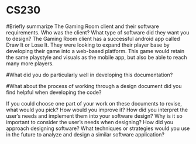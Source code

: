 # CS230

#Briefly summarize The Gaming Room client and their software requirements. Who was the client? What type of software did they want you to design?
The Gaming Room client has a successful android app called Draw It or Lose It. They were looking to expand their player base by developing their game into a web-based platform. This game would retain the same playstyle and visuals as the mobile app, but also be able to reach many more players.

#What did you do particularly well in developing this documentation?


#What about the process of working through a design document did you find helpful when developing the code?


If you could choose one part of your work on these documents to revise, what would you pick? How would you improve it?
How did you interpret the user’s needs and implement them into your software design? Why is it so important to consider the user’s needs when designing?
How did you approach designing software? What techniques or strategies would you use in the future to analyze and design a similar software application?
